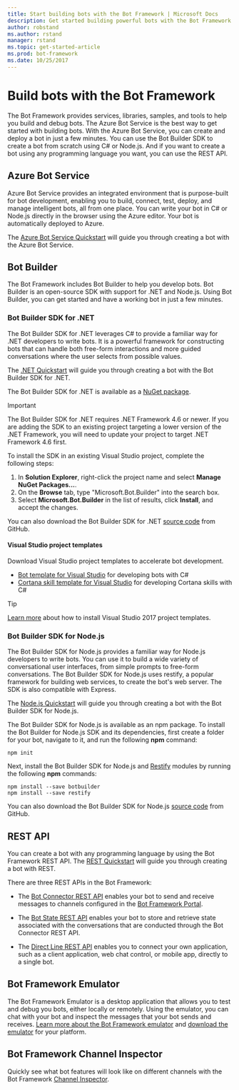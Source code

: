 ```yaml
---
title: Start building bots with the Bot Framework | Microsoft Docs
description: Get started building powerful bots with the Bot Framework with the tools and resources you need.
author: robstand
ms.author: rstand
manager: rstand
ms.topic: get-started-article
ms.prod: bot-framework
ms.date: 10/25/2017
---
```

# Build bots with the Bot Framework
The Bot Framework provides services, libraries, samples, and tools to help you build and debug bots. The Azure Bot Service is the best way to get started with building bots. With the Azure Bot Service, you can create and deploy a bot in just a few minutes. You can use the Bot Builder SDK to create a bot from scratch using C# or Node.js. And if you want to create a bot using any programming language you want, you can use the REST API.

## Azure Bot Service
Azure Bot Service provides an integrated environment that is purpose-built for bot development, 
enabling you to build, connect, test, deploy, and manage intelligent bots, all from one place. 
You can write your bot in C# or Node.js directly in the browser using the Azure editor. Your bot is automatically
deployed to Azure.

The [Azure Bot Service Quickstart](~/azure-bot-service-quickstart.md) will guide you through creating a bot with the Azure Bot Service.

## Bot Builder
The Bot Framework includes Bot Builder to help you develop bots. Bot Builder is an open-source SDK with support for .NET and Node.js. Using Bot Builder, you can get started and have a working bot in just a few minutes.

### Bot Builder SDK for .NET
The Bot Builder SDK for .NET leverages C# to provide a familiar way for .NET developers to write bots. It is a powerful framework for constructing bots that can handle both free-form interactions and more guided conversations where the user selects from possible values. 

The [.NET Quickstart](~/dotnet/bot-builder-dotnet-quickstart.md) will guide you through creating a bot with the Bot Builder SDK for .NET.

The Bot Builder SDK for .NET is available as a [NuGet package](https://www.nuget.org/packages/Microsoft.Bot.Builder/).

> [!IMPORTANT]
> The Bot Builder SDK for .NET requires .NET Framework 4.6 or newer. If you are adding the SDK to an existing project
> targeting a lower version of the .NET Framework, you will need to update your project to target .NET Framework 4.6 first.

To install the SDK in an existing Visual Studio project, complete the following steps:

1. In **Solution Explorer**, right-click the project name and select **Manage NuGet Packages...**.
2. On the **Browse** tab, type "Microsoft.Bot.Builder" into the search box.
3. Select **Microsoft.Bot.Builder** in the list of results, click **Install**, and accept the changes.

You can also download the Bot Builder SDK for .NET [source code](https://github.com/Microsoft/BotBuilder/tree/master/CSharp) from GitHub.

#### Visual Studio project templates
Download Visual Studio project templates to accelerate bot development.

* [Bot template for Visual Studio][bot-template] for developing bots with C#
* [Cortana skill template for Visual Studio][cortana-template] for developing Cortana skills with C#

> [!TIP]
> <a href="https://docs.microsoft.com/en-us/visualstudio/ide/how-to-locate-and-organize-project-and-item-templates" target="_blank">Learn more</a> about how to install Visual Studio 2017 project templates.

### Bot Builder SDK for Node.js
The Bot Builder SDK for Node.js provides a familiar way for Node.js developers to write bots. You can use it to build a wide variety of conversational user interfaces, from simple prompts to free-form conversations. The Bot Builder SDK for Node.js uses restify, a popular framework for building web services, to create the bot's web server. The SDK is also compatible with Express. 

The [Node.js Quickstart](~/nodejs/bot-builder-nodejs-quickstart.md) will guide you through creating a bot with the Bot Builder SDK for Node.js. 

The Bot Builder SDK for Node.js is available as an npm package. 
To install the Bot Builder for Node.js SDK and its dependencies, first create a folder for your bot, navigate to it, and run the following **npm** command:

```nodejs
npm init
```

Next, install the Bot Builder SDK for Node.js and <a href="http://restify.com/" target="_blank">Restify</a> modules by running the following **npm** commands:

```nodejs
npm install --save botbuilder
npm install --save restify
```

You can also download the Bot Builder SDK for Node.js [source code](https://github.com/Microsoft/BotBuilder/tree/master/Node) from GitHub.

## REST API

You can create a bot with any programming language by using the Bot Framework REST API. The [REST Quickstart](rest-api/bot-framework-rest-connector-quickstart.md) will guide you through creating a bot with REST.

There are three REST APIs in the Bot Framework:

 - The [Bot Connector REST API][connectorAPI] enables your bot to send and receive messages to channels configured in the [Bot Framework Portal](https://dev.botframework.com/). 

- The [Bot State REST API][stateAPI] enables your bot to store and retrieve state associated with the conversations that are conducted through the Bot Connector REST API.

- The [Direct Line REST API][directLineAPI] enables you to connect your own application, such as a client application, web chat control, or mobile app, directly to a single bot.

## Bot Framework Emulator
The Bot Framework Emulator is a desktop application that allows you to test and debug you bots, either locally or remotely. Using the emulator, you can chat with your bot and inspect the messages that your bot sends and receives. [Learn more about the Bot Framework emulator](~/debug-bots-emulator.md) and [download the emulator](http://emulator.botframework.com) for your platform.

## Bot Framework Channel Inspector
Quickly see what bot features will look like on different channels with the Bot Framework [Channel Inspector](portal-channel-inspector.md).

[bot-template]: http://aka.ms/bf-bc-vstemplate
[cortana-template]: https://aka.ms/bf-cortanaskill-template


[connectorAPI]: https://docs.botframework.com/en-us/restapi/connector/#navtitle
 
[stateAPI]: https://docs.botframework.com/en-us/restapi/state/#navtitle

[directLineAPI]: https://docs.botframework.com/en-us/restapi/directline3/#navtitle
